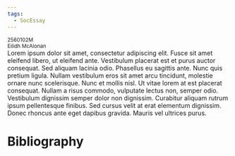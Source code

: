```yaml
---
tags:
  - SocEssay
---
```


<small>
	2560102M
	<br/>
	Eilidh McAlonan
</small>

<main>
Lorem ipsum dolor sit amet, consectetur adipiscing elit. Fusce sit amet eleifend libero, ut eleifend ante. Vestibulum placerat est et purus auctor consequat. Sed aliquam lacinia odio. Phasellus eu sagittis ante. Nunc quis pretium ligula. Nullam vestibulum eros sit amet arcu tincidunt, molestie ornare nunc scelerisque. Nunc et mollis nisl. Ut vitae lorem at est placerat consequat. Nullam a risus commodo, vulputate lectus non, semper odio. Vestibulum dignissim semper dolor non dignissim. Curabitur aliquam rutrum ipsum pellentesque finibus. Sed cursus velit at erat elementum dignissim. Donec rhoncus ante eget dapibus gravida. Mauris vel ultrices purus.
</main>

# Bibliography
